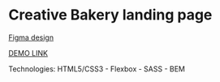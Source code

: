 # Creative Bakery landing page
[Figma design](https://www.figma.com/file/dY3izAm0Vspsmra4lQWQIP/Bakerlab-FE-students?node-id=0%3A1)

[DEMO LINK](https://zhenia-verbitskaya.github.io/layout_creativeBakery/)

Technologies: HTML5/CSS3 - Flexbox - SASS - BEM
